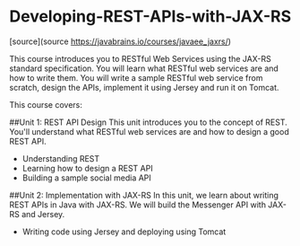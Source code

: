 ﻿# Developing-REST-APIs-with-JAX-RS
[source](source https://javabrains.io/courses/javaee_jaxrs/)

This course introduces you to RESTful Web Services using the JAX-RS standard specification. You will learn what RESTful web services are and how to write them. You will write a sample RESTful web service from scratch, design the APIs, implement it using Jersey and run it on Tomcat.

This course covers:

##Unit 1: REST API Design
This unit introduces you to the concept of REST. You'll understand what RESTful web services are and how to design a good REST API.
- Understanding REST
- Learning how to design a REST API
- Building a sample social media API

##Unit 2: Implementation with JAX-RS
In this unit, we learn about writing REST APIs in Java with JAX-RS. We will build the Messenger API with JAX-RS and Jersey.
- Writing code using Jersey and deploying using Tomcat